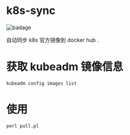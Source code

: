 # k8s-sync
![badage](https://travis-ci.org/hellojukay/k8s-sync.svg?branch=master)

自动同步 k8s 官方镜像到 docker hub .
# 获取 kubeadm 镜像信息
```shell
kubeadm config images list
```
# 使用

```shell
perl pull.pl
```

